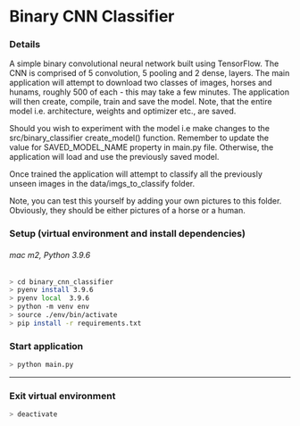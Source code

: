 # Binary CNN Classifier

### Details
A simple binary convolutional neural network built using TensorFlow.
The CNN is comprised of 5 convolution, 5 pooling and 2 dense, layers.
The main application will attempt to download two classes of images,
horses and hunams, roughly 500 of each - this may take a few minutes.
The application will then create, compile, train and save the model.
Note, that the entire model i.e. architecture, weights and optimizer
etc., are saved. 

Should you wish to experiment with the model i.e make changes to the
src/binary_classifier create_model() function. Remember to update the
value for SAVED_MODEL_NAME property in main.py file. Otherwise, the 
application will load and use the previously saved model.

Once trained the application will attempt to classify all the previously 
unseen images in the data/imgs_to_classify folder.

Note, you can test this yourself by adding your own pictures to this folder.
Obviously, they should be either  pictures of a horse or a human.

### Setup (virtual environment and install dependencies) 
###### mac m2, Python 3.9.6
```bash
> cd binary_cnn_classifier
> pyenv install 3.9.6
> pyenv local  3.9.6
> python -m venv env
> source ./env/bin/activate
> pip install -r requirements.txt
```

### Start application

```bash
> python main.py
```
___

### Exit virtual environment 

```bash
> deactivate
```

